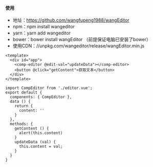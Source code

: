 #### 使用
- 地址：https://github.com/wangfupeng1988/wangEditor
- npm：npm install wangeditor
- yarn：yarn add wangeditor
- bower：bower install wangEditor （前提保证电脑已安装了bower）
- 使用CDN：//unpkg.com/wangeditor/release/wangEditor.min.js
```
<template>
  <div id="app">
    <comp-editor @edit-val="updateData"></comp-editor>
    <button @click="getContent">获取文本</button>
  </div>
</template>

import CompEditor from './editor.vue';
export default {
  components: { CompEditor },
  data () {
    return {
      content: ''
    }
  },
  methods: {
    getContent () {
      alert(this.content)
    }
    updateData (val) {
      this.content = val;
    }
  }
}
```